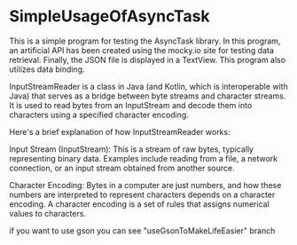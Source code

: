 # SimpleUsageOfAsyncTask
This is a simple program for testing the AsyncTask library. In this program, an artificial API has been created using the mocky.io site for testing data retrieval. Finally, the JSON file is displayed in a TextView. This program also utilizes data binding.

InputStreamReader is a class in Java (and Kotlin, which is interoperable with Java) that serves as a bridge between byte streams and character streams. It is used to read bytes from an InputStream and decode them into characters using a specified character encoding.

Here's a brief explanation of how InputStreamReader works:

Input Stream (InputStream): This is a stream of raw bytes, typically representing binary data. Examples include reading from a file, a network connection, or an input stream obtained from another source.

Character Encoding: Bytes in a computer are just numbers, and how these numbers are interpreted to represent characters depends on a character encoding. A character encoding is a set of rules that assigns numerical values to characters.

if you want to use gson you can see "useGsonToMakeLifeEasier" branch



